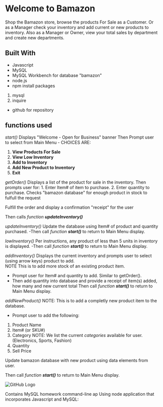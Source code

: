 # Welcome to Bamazon

Shop the Bamazon store, browse the products For Sale as a Customer.
Or as a Manager check your inventory and add current or new products to inventory.
Also as a Manager or Owner, view your total sales by department and create new departments.


## Built With
* Javascript
* MySQL
* MySQL Workbench for database "bamazon"
* node.js
* npm install packages
1. mysql
2. inquire  
* github for repository

## functions used
*start()*
  Displays "Welcome - Open for Business" banner
  Then Prompt user to select from Main Menu - CHOICES ARE:
  1. __View Products For Sale__
  2. __View Low Inventory__
  3. __Add to Inventory__
  4. __Add New Product to Inventory__
  5. __Exit__

*getOrder()*
  Displays a list of the product for sale in the inventory.
  Then prompts user for:
    1. Enter Item# of item to purchase.
    2. Enter quantity to purchase.
  Checks "bamazon database" for enough product in stock to fulfull the request

  Fulfill the order and display a confirmation "receipt" for the user

  Then calls *function __updateInventory()__*

*updateInventory()*
  Update the database using Item# of product and quantity purchased.
   -Then call *function __start()__* to return to Main Menu display.

*lowInventory()*
  Per instructions, any product of less than 5 units in inventory is displayed.
   -Then call *function __start()__* to return to Main Menu display.

*addInventory()*
  Displays the current inventory and prompts user to select (using arrow keys) product to add.  
NOTE This is to add more stock of an existing product item.
  - Prompt user for Item# and quantity to add. Similar to getOrder().
  - Then add quantity into database and provide a receipt of item(s) added, how many and new current total
Then call *function __start()__* to return to Main Menu display.

*addNewProduct()*
NOTE: This is to add a completly new product item to the database.
 - Prompt user to add the following:
  1) Product Name
  2) Item# (or SKU#)
  3) Category
    NOTE: We list the current *categories* available for user.
    (Electronics, Sports, Fashion)
  4) Quantity
  5) Sell Price

Update bamazon database with new product using data elements from user.

Then call *function __start()__* to return to Main Menu display.

![GitHub Logo](/images/logo.png)
<!-- Format: ![Alt Text](url) -->

Contains MySQL homework command-line ap
Using node application that incorporates Javascript and MySQL:
 